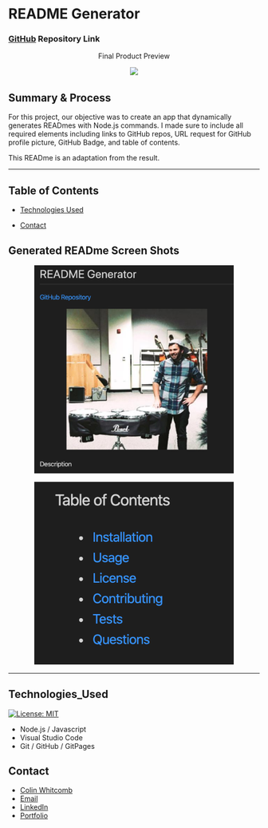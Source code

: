 
# README Generator

### [GitHub](https://github.com/Colin-Whitcomb) Repository Link

 <p align="center">
 Final Product Preview
 </p>
<p align="center">
    <img src="https://media.giphy.com/media/XDG4VHOkpKegXoF6Sf/giphy.gif" width="500" />
</p>
    
## Summary & Process
For this project, our objective was to create an app that dynamically generates READmes with Node.js commands. I made sure to include all required elements including links to GitHub repos, URL request for GitHub profile picture, GitHub Badge, and table of contents. 

This READme is an adaptation from the result.
_______
## Table of Contents

* [Technologies Used](#technologies_used)

* [Contact](#contact)
    
## Generated READme Screen Shots 

<p align="center">
    <img src="images/ss1.png" width="400" />
</p>

<p align="center">
    <img src="images/ss2.png" width="400" />
</p>

____
## Technologies_Used
[![License: MIT](https://img.shields.io/badge/License-MIT-yellow.svg)](https://opensource.org/licenses/MIT)

- Node.js / Javascript 
- Visual Studio Code
- Git / GitHub / GitPages
   

## Contact


* [Colin Whitcomb](https://github.com/Colin-Whitcomb)
* [Email](csammyw@gmail.com)
* [LinkedIn](https://www.linkedin.com/in/colin-whitcomb-b808301a6/)
* [Portfolio](https://colin-whitcomb.github.io/Portfolio/)